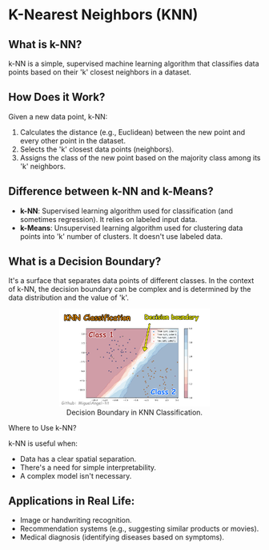 # K-Nearest Neighbors (KNN)

## What is k-NN?
k-NN is a simple, supervised machine learning algorithm that classifies data points based on their 'k' closest neighbors in a dataset.

## How Does it Work?
Given a new data point, k-NN:

1. Calculates the distance (e.g., Euclidean) between the new point and every other point in the dataset.
2. Selects the 'k' closest data points (neighbors).
3. Assigns the class of the new point based on the majority class among its 'k' neighbors.
   
## Difference between k-NN and k-Means?
* **k-NN**: Supervised learning algorithm used for classification (and sometimes regression). It relies on labeled input data.
* **k-Means**: Unsupervised learning algorithm used for clustering data points into 'k' number of clusters. It doesn't use labeled data.

## What is a Decision Boundary?
It's a surface that separates data points of different classes. In the context of k-NN, the decision boundary can be complex and is determined by the data distribution and the value of 'k'.

<center>
<figure style="text-align: center;">
    <img src="knnBD.PNG" alt="Alternate text for the image" width="300px">
    <figcaption>Decision Boundary in KNN Classification.</figcaption>
</figure>
</center


## Where to Use k-NN?
k-NN is useful when:

* Data has a clear spatial separation.
* There's a need for simple interpretability.
* A complex model isn't necessary.
  
## Applications in Real Life:

* Image or handwriting recognition.
* Recommendation systems (e.g., suggesting similar products or movies).
* Medical diagnosis (identifying diseases based on symptoms).
